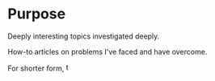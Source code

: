 # Purpose

Deeply interesting topics investigated deeply.

How-to articles on problems I've faced and have overcome.

For shorter form, [<img src="https://img.icons8.com/metro/1600/twitter.png" style="width: 1rem; height: 1rem; display: inline-block;" alt="twitter">](https://twitter.com/satvikpendem)
